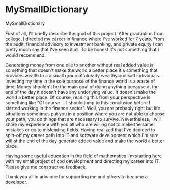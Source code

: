 # MySmallDictionary
MySmallDictionary

First of all, I'll briefly describe the goal of this project. After graduation from college, I directed my career in finance where I've worked for 7 years.
From the audit, financial advisory to investment banking, and private equity I can pretty much say that I've seen it all. To be honest it's not something that I would recommend. 

Generating money from one pile to another without real added value is something that doesn't make the world a better place it's something that provides wealth to a
a small group of already wealthy and sad individuals. Investing my time in the sole purpose of the finance world is a waste of time. Money shouldn't be the main goal of doing anything because at the end of the day it doesn't have any underlying value. It doesn't make the world a better place. Of course, reading this from your perspective is something like "Of course ... I should jump to this conclusion before I started working in the finance sector". Well, you are probably right but life situations sometimes put you in a position where you are not able to choose your path, you do things that are necessary to survive. Nevertheless, I will share my experience with you all who are willing not to make the same mistakes or go to misleading fields. Having realized that I've decided to spin-off my career path into IT and software development which I'm sure will at the end of the day generate added value and make the world a better place.

Having some useful education in the field of mathematics I'm starting here with my small project of cod development and directing my career into IT. Please give me constructive 
feedback.

Thank you all in advance for supporting me and others to become a developer.




